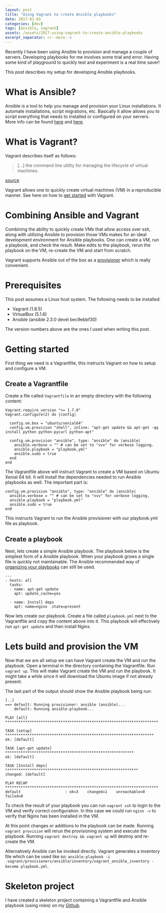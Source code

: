 ```yaml
---
layout: post
title: "Using Vagrant to create Ansible playbooks"
date: 2017-01-03
categories: [dev]
tags: [ansible, vagrant]
assets: /assets/2017-using-vagrant-to-create-ansible-playbooks
excerpt_separator: <!--more-->
---
```

Recently I have been using Ansible to provision and manage a couple of servers.
Developing playbooks for me involves some trial and error. Having some kind of
playground to quickly test and experiment is a real time saver!

This post describes my setup for developing Ansible playbooks.

<!--more-->

# What is Ansible?
Ansible is a tool to help you manage and provision your Linux installations. It
automate installations, script migrations, etc. Basically it allow allows you
to script everything that needs to installed or configured on your servers.
More info can be found [here][1] and [here][2].

# What is Vagrant?
Vagrant describes itself as follows:

> \[...\] the command line utility for managing the lifecycle of virtual machines.

[source][3]

Vagrant allows one to quickly create virtual machines (VM) in a reproducible
manner. See here on how to [get started][4] with Vagrant.

# Combining Ansible and Vagrant
Combining the ability to quickly create VMs that allow access over ssh,
along with utilizing Ansible to provision those VMs makes for an ideal
development environment for Ansible playbooks. One can create a VM, run a
playbook, and check the result. Make edits to the playbook, rerun the playbook
on the VM, re-create the VM and start from scratch.

Vagrant supports Ansible out of the box as a [provisioner][5] which is really
convenient.

# Prerequisites
This post assumes a Linux host system. The following needs to be installed:

* Vagrant (1.8.5)
* VirtualBox (5.1.6)
* Ansible (ansible 2.3.0 devel bec9ebbf30)

The version numbers above are the ones I used when writing this post.

# Getting started
First thing we need is a Vagrantfile, this instructs Vagrant on how to setup
and configure a VM.

## Create a Vagrantfile
Create a file called `Vagrantfile` in an empty directory with the following
content:

```
Vagrant.require_version ">= 1.7.0"
Vagrant.configure(2) do |config|

  config.vm.box = "ubuntu/xenial64"
  config.vm.provision "shell", inline: "apt-get update && apt-get -qq install python python-pycurl python-apt"

  config.vm.provision "ansible", type: "ansible" do |ansible|
    ansible.verbose = "" # can be set to "vvv" for verbose logging.
    ansible.playbook = "playbook.yml"
    ansible.sudo = true
  end
end
```

The Vagrantfile above will instruct Vagrant to create a VM based on Ubuntu
Xenial 64 bit. It will install the dependencies needed to run Ansible playbooks
as well. The important part is:

```
config.vm.provision "ansible", type: "ansible" do |ansible|
  ansible.verbose = "" # can be set to "vvv" for verbose logging.
  ansible.playbook = "playbook.yml"
  ansible.sudo = true
end
```
This instructs Vagrant to run the Ansible provisioner with our playbook.yml
file as playbook.

## Create a playbook
Next, lets create a simple Ansible playbook. The playbook below is the simplest
form of a Ansible playbook. When your playbook grows a single file is quickly not
maintainable. The Ansible recommended way of [organizing your playbooks][6] can
still be used.

```
---
- hosts: all
  tasks:
  - name: apt-get update
    apt: update_cache=yes

  - name: Install deps
    apt: name=nginx  state=present
```

Now lets create our playbook. Create a file called `playbook.yml` next to the
Vagrantfile and copy the content above into it. This playbook will effectively
run `apt-get update` and then install Nginx.

# Lets build and provision the VM
Now that we are all setup we can have Vagrant create the VM and run the
playbook. Open a terminal in the directory containing the Vagrantfile. Run
`vagrant up`. This will make Vagrant create the VM and run the playbook. It
might take a while since it will download the Ubuntu image if not already
present.

The last part of the output should show the Ansible playbook being run:

```
[..]
==> default: Running provisioner: ansible (ansible)...
    default: Running ansible-playbook...

PLAY [all] *********************************************************************

TASK [setup] *******************************************************************
ok: [default]

TASK [apt-get update] **********************************************************
ok: [default]

TASK [Install deps] ************************************************************
changed: [default]

PLAY RECAP *********************************************************************
default                    : ok=3    changed=1    unreachable=0    failed=0   

```

To check the result of your playbook you can run `vagrant ssh` to login to the
VM and verify correct configuration. In this case we could run `nginx -v` to
verify that Nginx has been installed in the VM.

At this point changes or additions to the playbook can be made. Running
`vagrant provision` will rerun the provisioning system and execute the
playbook. Running `vagrant destroy && vagrant up` will destroy and re-create
the VM.

Alternatively Ansible can be invoked directly. Vagrant generates a inventory
file which can be used like so: `ansible-playbook -i .vagrant/provisioners/ansible/inventory/vagrant_ansible_inventory -become playbook.yml`.

# Skeleton project
I have created a skeleton project containing a Vagrantfile and Ansible
playbook (using roles) on my [Github][7].


[1]: https://www.ansible.com/it-automation
[2]: http://docs.ansible.com/ansible/intro_getting_started.html
[3]: https://www.vagrantup.com/docs/
[4]: https://www.vagrantup.com/docs/getting-started/
[5]: https://www.vagrantup.com/docs/provisioning/ansible.html
[6]: http://docs.ansible.com/ansible/playbooks_best_practices.html#content-organization
[7]: https://github.com/apollux/ansible-vagrant-skeleton
